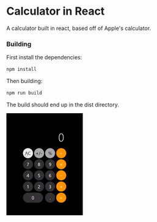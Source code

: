 # Calculator in React

A calculator built in react, based off of Apple's calculator.

### Building

First install the dependencies:
``` bash
npm install
```
Then building:
``` bash
npm run build
```
The build should end up in the dist directory.

<img src="/public/preview.gif" width="200px"/>